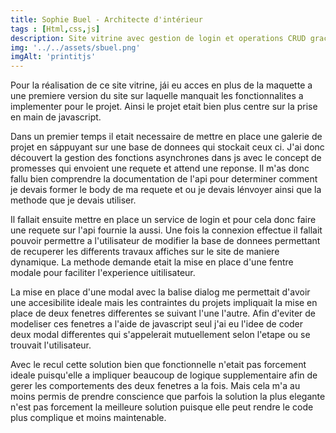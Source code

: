 ```yaml
--- 
title: Sophie Buel - Architecte d'intérieur  
tags : [Html,css,js]
description: Site vitrine avec gestion de login et operations CRUD grace a js
img: '../../assets/sbuel.png'
imgAlt: 'printitjs'
---
```




Pour la réalisation de ce site vitrine, jái eu acces en plus de la maquette a une premiere version du site sur laquelle manquait les fonctionnalites a implementer pour le projet. Ainsi le projet etait bien plus centre sur la prise en main de javascript.

Dans un premier temps il etait necessaire de mettre en place une galerie de projet en sáppuyant sur une base de donnees qui stockait ceux ci. J'ai donc découvert la gestion des fonctions asynchrones dans js avec le concept de promesses qui envoient une requete et attend une reponse. Il m'as donc fallu bien comprendre la documentation de l'api pour determiner comment je devais former le body de ma requete et ou je devais lénvoyer ainsi que la methode que je devais utiliser.

Il fallait ensuite mettre en place un service de login et pour cela donc faire une requete sur l'api fournie la aussi. 
Une fois la connexion effectue il fallait pouvoir permettre a l'utilisateur de modifier la base de donnees permettant de recuperer  les differents travaux affiches sur le site de maniere dynamique. La methode demande etait la mise en place d'une fentre modale pour faciliter l'experience uitilisateur.

La mise en place d'une modal avec la balise dialog me permettait d'avoir une accesibilite ideale mais les contraintes du projets impliquait la mise en place de deux fenetres differentes se suivant l'une l'autre. Afin d'eviter de modeliser ces fenetres a l'aide de javascript seul j'ai eu l'idee de coder deux modal differentes qui s'appelerait mutuellement selon l'etape ou se trouvait l'utilisateur.

Avec le recul cette solution bien que fonctionnelle n'etait pas forcement ideale puisqu'elle a impliquer beaucoup de logique supplementaire afin de gerer les comportements des deux fenetres a la fois. Mais cela m'a au moins permis de prendre conscience que parfois la solution la plus elegante n'est pas forcement la meilleure solution puisque elle peut rendre le code plus complique et moins maintenable.
